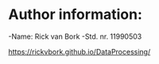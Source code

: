 # Author information:

-Name:		Rick van Bork
-Std. nr.	11990503

https://rickvbork.github.io/DataProcessing/
